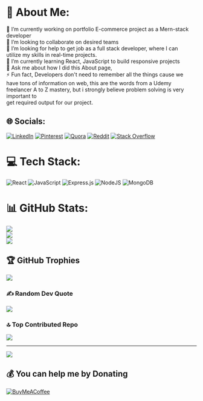 # 💫 About Me:
🔭 I’m currently working on portfolio E-commerce project as a Mern-stack developer<br>  👯 I’m looking to collaborate on desired teams<br>  🤝 I’m looking for help to get job as a full stack developer, where I can <br>       utilize my skills in real-time projects.<br>  🌱 I’m currently learning React, JavaScript to build responsive projects<br>  💬 Ask me about how I did this About page,<br>  ⚡ Fun fact, Developers don't need to remember all the things cause we<br>        have tons of information on web, this are the words from a Udemy<br>        freelancer A to Z mastery, but i strongly believe problem solving is very important to <br>        get required output for our project.


## 🌐 Socials:
[![LinkedIn](https://img.shields.io/badge/LinkedIn-%230077B5.svg?logo=linkedin&logoColor=white)](https://linkedin.com/in/https://www.linkedin.com/in/ravi-teja-b25725249/) [![Pinterest](https://img.shields.io/badge/Pinterest-%23E60023.svg?logo=Pinterest&logoColor=white)](https://pinterest.com/https://pin.it/2btgr5e) [![Quora](https://img.shields.io/badge/Quora-%23B92B27.svg?logo=Quora&logoColor=white)](https://quora.com/profile/https://www.quora.com/profile/Raviteja-Raviteja-14) [![Reddit](https://img.shields.io/badge/Reddit-%23FF4500.svg?logo=Reddit&logoColor=white)](https://reddit.com/user/Same-Ability3339) [![Stack Overflow](https://img.shields.io/badge/-Stackoverflow-FE7A16?logo=stack-overflow&logoColor=white)](https://stackoverflow.com/users/21178146) 

# 💻 Tech Stack:
![React](https://img.shields.io/badge/react-%2320232a.svg?style=for-the-badge&logo=react&logoColor=%2361DAFB) ![JavaScript](https://img.shields.io/badge/javascript-%23323330.svg?style=for-the-badge&logo=javascript&logoColor=%23F7DF1E) ![Express.js](https://img.shields.io/badge/express.js-%23404d59.svg?style=for-the-badge&logo=express&logoColor=%2361DAFB) ![NodeJS](https://img.shields.io/badge/node.js-6DA55F?style=for-the-badge&logo=node.js&logoColor=white) ![MongoDB](https://img.shields.io/badge/MongoDB-%234ea94b.svg?style=for-the-badge&logo=mongodb&logoColor=white)
# 📊 GitHub Stats:
![](https://github-readme-stats.vercel.app/api?username=tejukapu&theme=nightowl&hide_border=false&include_all_commits=false&count_private=false)<br/>
![](https://github-readme-streak-stats.herokuapp.com/?user=tejukapu&theme=nightowl&hide_border=false)<br/>
![](https://github-readme-stats.vercel.app/api/top-langs/?username=tejukapu&theme=nightowl&hide_border=false&include_all_commits=false&count_private=false&layout=compact)

## 🏆 GitHub Trophies
![](https://github-profile-trophy.vercel.app/?username=tejukapu&theme=radical&no-frame=false&no-bg=false&margin-w=4)

### ✍️ Random Dev Quote
![](https://quotes-github-readme.vercel.app/api?type=horizontal&theme=radical)

### 🔝 Top Contributed Repo
![](https://github-contributor-stats.vercel.app/api?username=tejukapu&limit=5&theme=dark&combine_all_yearly_contributions=true)

---
[![](https://visitcount.itsvg.in/api?id=tejukapu&icon=7&color=1)](https://visitcount.itsvg.in)

  ## 💰 You can help me by Donating
  [![BuyMeACoffee](https://img.shields.io/badge/Buy%20Me%20a%20Coffee-ffdd00?style=for-the-badge&logo=buy-me-a-coffee&logoColor=black)](https://buymeacoffee.com/https://bmc.link/tejuk1357a) 

  
<!-- Proudly created with GPRM ( https://gprm.itsvg.in ) -->
